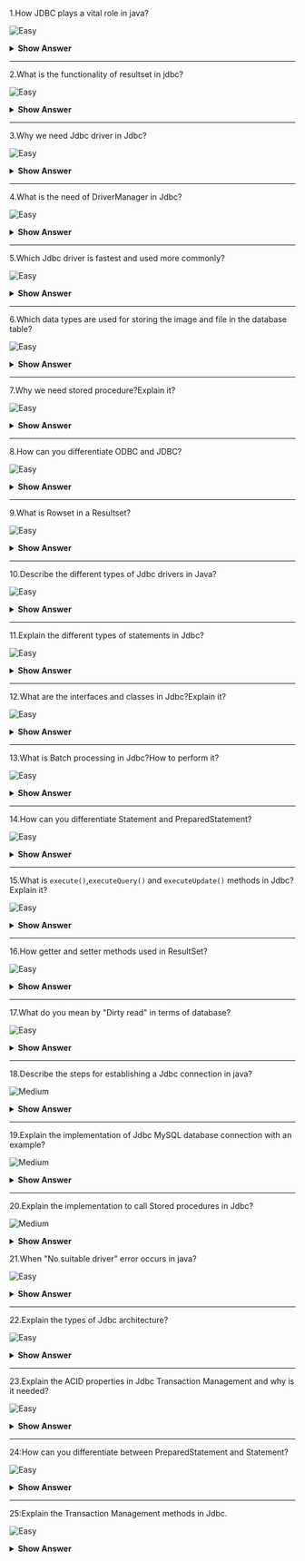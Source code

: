 1.How JDBC plays a vital role in java?

![Easy](https://github.com/revaturelabs/interviewquestions/blob/dev/ComplexityTags/simple%20(2).svg)

<details><summary><b> Show Answer</b></summary>

<blockquote>

JDBC(Java Database Connectivity) is a Java API, which is helpful in interacting with the database to retrieve, manipulate and process the data using SQL. It will make use of JDBC drivers for connecting to the database. JDBC can access tabular data stored in various types of relational databases such as Oracle, MySQL, MS Access, etc.

</blockquote>

</details>

---

2.What is the functionality of resultset in jdbc?

![Easy](https://github.com/revaturelabs/interviewquestions/blob/dev/ComplexityTags/simple%20(2).svg)

<details><summary><b> Show Answer</b></summary>

<blockquote>

The `java.sql.ResultSet` interface represents the database result set, which is obtained after the execution of SQL query using Statement objects. ResultSet objects maintains a cursor pointing to the current row of data in the result set. Initially, the cursor is located before the first row. Then the cursor is moved to the next row by using the `next()` method. The `next()` method can be used to iterate through the result set with the help of a while loop. If there are no further rows, the `next()` method will return false.for example:

```java

ResultSet rs = con.executeQuery(sqlQuery);

```

</blockquote>

</details>

---

3.Why we need Jdbc driver in Jdbc?

![Easy](https://github.com/revaturelabs/interviewquestions/blob/dev/ComplexityTags/simple%20(2).svg)

<details><summary><b> Show Answer</b></summary>

<blockquote>


Jdbc driver is a software component having various classes and interfaces, that enables the Java application to interact with a database.To connect with individual databases, It requires particular drivers for each specific database. These drivers are provided by the database vendor in addition to the database. 

For example:

- MySQL Connector/J is the official Jdbc driver for MySQL and we can locate the `mysql-connector-java-<version>-bin.jar` file among the installed files. 
- On windows, this file can be obtained at `C:\Program Files (x86)\MySQL\MySQL` `Connector J\mysql-connector-java-5.1.30-bin.jar`.
- Jdbc driver of Oracle10G is `ojdbc14.jar` and it can be obtained in the installation directory of an Oracle at `…/Oracle/app/oracle/product/10.2.0/server/jdbc/lib` .
- Jdbc driver provides the connection to the database. Also, it implements the protocol for sending the query and result between client and database.

</blockquote>

</details>
  
 ---
  
 4.What is the need of DriverManager in Jdbc?

![Easy](https://github.com/revaturelabs/interviewquestions/blob/dev/ComplexityTags/simple%20(2).svg)

<details><summary><b> Show Answer</b></summary>

<blockquote>

Jdbc DriverManager is a static class in Java, through which we manage the set of Jdbc drivers that are available for an application to use.Multiple JDBC drivers can be used concurrently by an application. By using a Uniform Resource Locator(URL), each application specifies a Jdbc driver.When we load the JDBC Driver class into an application, it registers itself to the DriverManager by using `Class.forName()` or `DriverManager.registerDriver()`. when we call `DriverManager.getConnection()` method by passing the details regarding database configuration, DriverManager will make use of registered drivers to obtain the connection and return it to the caller program.

</blockquote>

</details>
  
---
  
5.Which Jdbc driver is fastest and used more commonly?

![Easy](https://github.com/revaturelabs/interviewquestions/blob/dev/ComplexityTags/simple%20(2).svg)

<details><summary><b> Show Answer</b></summary>

<blockquote>

Jdbc Net pure Java driver(Type 4 driver) is the fastest driver for localhost and remote connections because it directly interacts with the database by converting the Jdbc calls into vendor-specific protocol calls.

</blockquote>

</details>

---
  
6.Which data types are used for storing the image and file in the database table?

![Easy](https://github.com/revaturelabs/interviewquestions/blob/dev/ComplexityTags/simple%20(2).svg)

<details><summary><b> Show Answer</b></summary>

<blockquote>

BLOB data type is used to store the image in the database. We can also store videos and audio by using the BLOB data type. It stores the binary type of data.CLOB data type is used to store the file in the database. It stores the character type of data.

</blockquote>

</details>

 ---
  
 7.Why we need stored procedure?Explain it?

![Easy](https://github.com/revaturelabs/interviewquestions/blob/dev/ComplexityTags/simple%20(2).svg)

<details><summary><b> Show Answer</b></summary>

<blockquote>

Stored procedure is a group of SQL queries that are executed as a single logical unit to perform a specific task. Name of the procedure should be unique since each procedure is represented by its name.For example, operations on an employee database like obtaining information about an employee could be coded as stored procedures that will be executed by an application. Code for creating a stored procedure named `STUDENT_DETAILS`  is given below:

```java

DELIMITER $$
DROP PROCEDURE IF EXISTS `STUDENT`.`STUDENT_DETAILS`  $$
CREATE PROCEDURE `STUDENT`.`STUDENT_DETAILS`
  (IN STUDENT_ID INT, OUT STUDENT_DETAILS VARCHAR(255))
BEGIN
  SELECT first INTO STUDENT_DETAILS
  FROM Students
  WHERE ID = STUDENT_ID;
END $$
DELIMITER ;

```
Stored procedures are called using CallableStatement class available in JDBC API. Below given code demonstrates this:

```java

CallableStatement cs = con.prepareCall("{call STUDENT_DETAILS(?,?)}");
ResultSet rs = cs.executeQuery();

```
</blockquote>

</details>

---
  
8.How can you differentiate ODBC and JDBC?

![Easy](https://github.com/revaturelabs/interviewquestions/blob/dev/ComplexityTags/simple%20(2).svg)

<details><summary><b> Show Answer</b></summary>

<blockquote>

ODBC(Open Database Connectivity):	
- ODBC can be used for languages like C, C++, Java, etc.
- We can use ODBC only for the Windows platform, thus it is platform-dependent.	
- Most of the ODBC Drivers developed in native languages like C, C++	
- It is not recommended to use ODBC for Java applications, because of low performance due to internal conversion.	
- ODBC is procedural.	

JDBC(Java Database Connectivity):
- JDBC is used only for the Java language
- We can use JDBC on any platform, thus it is platform-independent
- JDBC drivers are developed using the Java language
- It is highly recommended to use JDBC for Java applications because there are no performance issues.
- JDBC is Object Oriented.

</blockquote>

</details>
  
---
  
9.What is Rowset in a Resultset?

![Easy](https://github.com/revaturelabs/interviewquestions/blob/dev/ComplexityTags/simple%20(2).svg)

<details><summary><b> Show Answer</b></summary>

<blockquote>

A RowSet is an object that encapsulates a row set from either Jdbc result sets or tabular data sources such as files or spreadsheets. It supports component-based development models like JavaBeans, with the help of a standard set of properties and event notifications.RowSet is easier and flexible to use.It is Scrollable and Updatable by default.

</blockquote>

</details>
  
---

10.Describe the different types of Jdbc drivers in Java? 

![Easy](https://github.com/revaturelabs/interviewquestions/blob/dev/ComplexityTags/simple%20(2).svg)

<details><summary><b> Show Answer</b></summary>

<blockquote>


There are four types of JDBC drivers in Java. They are:

- Type I: Jdbc - Odbc bridge driver:It acts as an interface between the client and database server. When a user uses a Java application to send requests to the database using Jdbc–Odbc bridge, it converts the Jdbc API into Odbc API and then sends it to the database. When the result is received from the database, it is sent to Odbc API and then to Jdbc API.It is platform-dependent because it uses Odbc which depends on the native library of the operating system. In this, Jdbc–Odbc driver should be installed in every client system and database must support for Odbc driver.It is easier to use but it gives low performance because it involves the conversion of Jdbc method calls to the Odbc method calls.

- Type II: Native API – Partially Java Driver:It uses libraries of the client-side of the database. This Type II Driver converts the Jdbc method calls to native calls of the database native API.When the database gets the requests from the user, the requests are processed and sends the results back in the native format which is then converted into Jdbc format and pass it to the Java application.It was instantly adopted by the database vendors because it was quick and cheaper to implement. 

- Type III: Network Protocol - Fully Java Driver: It uses to send the Jdbc method calls to an intermediate server. The intermediate server communicates with the database on behalf of Jdbc. The application server converts the Jdbc calls either directly or indirectly to the database protocol which is vendor-specific.

- Type IV: Thin Driver - Fully Java Driver: It is platform-independent since it is written fully in Java. It can be installed inside the Java Virtual Machine(JVM) of the client, so there is no need of installing any software on the client or server side. This drive architecture is having all the logic to communicate directly with the database in a single driver.It provides better performance compared to other driver types. It permits easy deployment. It is developed by the database vendor itself so that programmers can use it directly without any dependencies on other sources.Type IV driver is directly implemented and it directly converts JDBC calls into vendor-specific database protocol. Most of the Jdbc Drivers used today are type IV drivers.

</blockquote>

</details>

---
  
11.Explain the different types of statements in Jdbc? 

![Easy](https://github.com/revaturelabs/interviewquestions/blob/dev/ComplexityTags/simple%20(2).svg)

<details><summary><b> Show Answer</b></summary>

<blockquote>

There are 3 types of JDBC Statements which are discussed below:

- `java.sql.Statement`:Statement object compiles and executes no matter whether there is a change in the query syntax or not. for example:if you are inserting 100 employees your insert query will remain same but Statement object will compile your insert query again and again for 100 times and runs.
  
```java
Statement st = conn.createStatement( );
ResultSet rs = st.executeQuery();
  
```
- `java.sql.PreparedStatement`: This type of statement is designed in such a way that it compiles only when there is a syntatical change in your query. for example:this will compile the insert statement once and executes it 100 times.

```java
String s1 = "Update emp SET salary = ? WHERE designation = ?";
PreparedStatement  ps = conn.prepareStatement(s1);
ResultSet rs = ps.executeQuery();
  
 ```
  
- `java.sql.CallableStatement`: This is sub interface of PreparedStatement and has been designed to call up PLSQL stored procedures and functions.

```java
CallableStatement cs = con.prepareCall("{call STUDENT_DETAILS}");
ResultSet rs = cs.executeQuery();

```
</blockquote>

</details>
  
---
  
12.What are the interfaces and classes in Jdbc?Explain it?

![Easy](https://github.com/revaturelabs/interviewquestions/blob/dev/ComplexityTags/simple%20(2).svg)

<details><summary><b> Show Answer</b></summary>

<blockquote>

The java.sql package contains different interfaces and classes for JDBC API. They are:

- Connection object is an interface which is created by using getConnection() method of DriverManager class. DriverManager is the factory for connection.
- Statement object is an interface which  is created by using createStatement() method of the Connection class. The Connection interface is the factory for Statement.
- PreparedStatement object is an interface which is created by using prepareStatement() method of Connection class. It is used for executing the parameterized query.
- ResultSet object maintains a cursor pointing to a table row,the cursor points before the first row. The executeQuery() method of the Statement interface returns the object of ResultSet.
- ResultSetMetaData interface object contains the details about the data of the table such as number of columns, name of the column, column type etc. The getMetaData() method of ResultSet returns the ResultSetMetaData object.
- DatabaseMetaData is an interface that has methods to get metadata of a database, like name of the database product, version of database product, driver name, name of the total number of views, name of the total number of tables, etc. The getMetaData() method that belongs to Connection interface returns the DatabaseMetaData object.
- CallableStatement interface is useful for calling the stored procedures and functions. We can have business logic on the database through the usage of stored procedures and functions, which will be helpful for the improvement in the performance as these are pre-compiled. The prepareCall() method that belongs to the Connection interface returns the object of CallableStatement.
- DriverManager has available drivers which handles establishing a connection between a database and the relevant driver. It contains various methods to keep the interaction between the user and drivers.
- BLOB stands for Binary Large Object. It represents a collection of binary data such as images, audio, and video files, etc., which is stored as a single entity in the DBMS(Database Management System).
- CLOB stands for Character Large Object. This data type is used by multiple database management systems to store character files. It is the same as BLOB except for the difference, instead of binary data, CLOB represents character stream data such as character files, etc.


</blockquote>

</details>

---

13.What is Batch processing in Jdbc?How to perform it?

![Easy](https://github.com/revaturelabs/interviewquestions/blob/dev/ComplexityTags/simple%20(2).svg)

<details><summary><b> Show Answer</b></summary>

<blockquote>

Batch processing is the process of executing multiple SQL statements in one transaction. For example, consider the case of loading data from CSV(Comma-Separated Values) files to relational database tables. Instead of using Statement or PreparedStatement, we can use batch processing which executes the bulk of queries as a single transcation for a database.It reduces the communication time and improves performance.It is easier to process a huge amount of data and consistency of data is also maintained.It is much faster than executing a single statement at a time because of the fewer number of database calls.To perform batch processing, `addBatch()` and `executeBatch()` methods are used,which are available in the Statement and PreparedStatement classes of Jdbc

</blockquote>

</details>
  
---
  
14.How can you differentiate Statement and PreparedStatement?

![Easy](https://github.com/revaturelabs/interviewquestions/blob/dev/ComplexityTags/simple%20(2).svg)

<details><summary><b> Show Answer</b></summary>

<blockquote>

- Statement:	
The query is compiled every time when we  run the program.It is used in the situation where we need to run the SQL query without providing parameters at runtime.It's performance is less compared to PreparedStatement.It is suitable for executing DDL statements such as Create, Alter, Drop and Truncate.	It cannot be used for storing/retrieving images and files in the database.It executes static SQL statements.It is less secured because it enforces SQL injection.	
	

- PreparedStatement:
The query is compiled only once.It is used when we want to give input parameters to the query at runtime.It provides better performance than Statement, as it executes the pre-compiled SQL statements.It is suitable for executing DML statements such as Insert, Update and Delete.It can be used for storing/retrieving images and files in the database.It executes pre-compiled SQL statements.It is more secured as they use to bind variables, which can prevent SQL injection.

</blockquote>

</details>
  
---
  
15.What is `execute()`,`executeQuery()` and `executeUpdate()` methods in Jdbc?Explain it?

![Easy](https://github.com/revaturelabs/interviewquestions/blob/dev/ComplexityTags/simple%20(2).svg)

<details><summary><b> Show Answer</b></summary>

<blockquote>

- `execute()`:It can be used for any SQL statements.It returns the boolean value TRUE if the result is a ResultSet object and FALSE when there is no ResultSet object.Used for executing both Select and non-Select queries.	

- `executeQuery()`:It is used to execute SQL Select queries.It returns the ResultSet object which contains the data retrieved by the SELECT statement.Used for executing only the Select Query.

- `executeUpdate()`:It is used to execute the SQL statements such as Insert or Update or Delete which will update or modify the database data.It returns an integer value which represents the number of affected rows where 0 indicates that the query returns null.It is used for executing only a non-Select query.
		

</blockquote>

</details>
  
---
  
16.How getter and setter methods used in ResultSet?

![Easy](https://github.com/revaturelabs/interviewquestions/blob/dev/ComplexityTags/simple%20(2).svg)

<details><summary><b> Show Answer</b></summary>

<blockquote>

- Getter methods: These are used for retrieving the particular column values of the table from ResultSet. As a parameter, either the column index value or column name should be passed and the getter method is represented as getXXX() methods,for example: `int getInt(string Column_Name)` statement is used to retrieve the value of the specified column index and the return type is an int data type.

- Setter Methods: These methods are used to set the value in the database. It is almost similar to getter methods, but here it requires to pass the data/values for the particular column to insert into the database and the column name or index value of that column and setter method is represented as setXXX() methods,for example: `void setInt(int Column_Index, int Data_Value)` statement is used to insert the value of the specified column index with an int value.
		
</blockquote>

</details>
  
---
  
17.What do you mean by "Dirty read" in terms of database?

![Easy](https://github.com/revaturelabs/interviewquestions/blob/dev/ComplexityTags/simple%20(2).svg)

<details><summary><b> Show Answer</b></summary>

<blockquote>

Dirty read implies the meaning "read the value which may or may not be correct". In the database, when a transaction is executing and changing some field value, at the same time another transaction comes and reads the changed field value before the first transaction could commit or rollback the value, which may cause an invalid value for that particular field. This situation is known as a dirty read. For ex: where Transaction 2 changes a row but does not commit the changes made. Then Transaction 1 reads the uncommitted data. Now, if Transaction 2 goes for roll backing its changes (which is already read by Transaction 1) or updates any changes to the database, then the view of the data may be wrong in the records related to Transaction 1. 
		
</blockquote>

</details>

  
---
  
18.Describe the steps for establishing a Jdbc connection in java?

![Medium](https://github.com/revaturelabs/interviewquestions/blob/dev/ComplexityTags/Medium%20(2).svg)

<details><summary><b> Show Answer</b></summary>

<blockquote>

- Loading the Driver:When we need to load or register the driver before using it in the program. Registration must be done once in your program. You can register a driver by using any one of the two methods mentioned below:

`Class.forName()`:We load the driver’s class file into memory during runtime.`Class.forName("com.mysql.jdbc.Driver")` is used to load the MySQL driver.However, this statement is no longer needed, because as you place the MySQL Jdbc driver JAR file into the classpath of your program, the driver manager can find and load the driver.

`DriverManager.registerDriver()`: DriverManager is a built-in Java class with a static member register. Here we will be calling the constructor of the driver class during compile time.For registering the MySQL driver, use the below-given code:

`DriverManager.registerDriver((new com.mysql.jdbc.Driver());`


- Connection:After loading the driver into the program, establish connections using the code given below:

`Connection con = DriverManager.getConnection(url,user,password);`

`con`: Reference to a Connection interface.
	
`url`: Uniform Resource Locator.
	
`user`: Username from which SQL command prompt is accessed.
	
`password`: Password from which SQL command prompt is accessed.

url in MySQL can be created as follows:
	
`String url = "jdbc:mysql://localhost:3306/demo1";`
	
Where localhost represents hostname or IP address of the MySQL server, 3306 port number of the server and by default, it is 3306, test1 is the name of the database on the server.

- Create a statement:Once a connection establishment is done, you can interact with the database. The `Statement`, `PreparedStatement`, and `CallableStatement` Jdbc interfaces will define the methods that permit you to send SQL commands and receive data from the database.We can use JDBC Statement as follows:

`Statement st = con.createStatement();`

Here, con is a reference to the Connection interface used in the earlier step.

- Execute the query: query means an SQL query. We can have various types of queries.for ex:Query for updating,  inserting and data retrieval a table in a database. The `executeQuery()` method that belongs to the Statement interface is used for executing queries related to values retrieval from the database. This method returns the ResultSet object which can be used to get all the table records.The `executeUpdate(sql_query)` method of the Statement interface is used for executing queries related to the update/insert operation.For Example:

```java

   int s = st.executeUpdate(sql);
   if (s==1)
       System.out.println("Data inserted successfully : "+sql);
   else
       System.out.println("Data insertion failed");
Here SQL is the SQL query of string type.

```

- Close the connection:We have to sent the data to the location specified and now we are at the end of our task completion.Closing the connection, objects of Statement and ResultSet will be automatically closed. The `close()` method of the Connection interface is used for closing the connection. 

```java

con.close();

```
		
</blockquote>

</details>

---
  
19.Explain the implementation of Jdbc MySQL database connection with an example?

![Medium](https://github.com/revaturelabs/interviewquestions/blob/dev/ComplexityTags/Medium%20(2).svg)

<details><summary><b> Show Answer</b></summary>

<blockquote>

```java

import java.sql.*;  
class JdbcMySql{  
   public static void main(String args[]){      
       String url = "jdbc:mysql://localhost:3306/demo1";
       String user = "root";
       String password = "root";
       try{  
           Class.forName("com.mysql.jdbc.Driver");
           Connection con=DriverManager.getConnection(url,user,password);
           Statement st = con.createStatement();
           ResultSet rs = st.executeQuery("select * from student");  
           while(rs.next())  
               System.out.println(rs.getInt(1)+" "+rs.getString(2)+" "+rs.getString(3));  
           con.close();  
       }
       catch(Exception e)
       { 
           System.out.println(e);
       }  
   }  
}  

```
		
</blockquote>

</details>
  
---
  
20.Explain the implementation to call Stored procedures in Jdbc?

![Medium](https://github.com/revaturelabs/interviewquestions/blob/dev/ComplexityTags/Medium%20(2).svg)

<details><summary><b> Show Answer</b></summary>

<blockquote>

Stored procedures are a set of SQL queries that are compiled in the database and will be executed from Jdbc API. For executing Stored procedures in the database, Jdbc CallableStatement can be used. The syntax for initializing a CallableStatement is given below:

```java

CallableStatement cs = con.prepareCall("{call insertStudent(?,?,?,?,?)}");
stmt.setInt(1, studentid);
stmt.setString(2, studentname);
stmt.setString(3, studentphone);
stmt.setString(4, studentaddress);
stmt.setString(5, studentfees);
cs.registerOutParameter(5, java.sql.Types.VARCHAR);
cs.executeUpdate();

```

We must register the OUT parameters before executing the CallableStatement.
		
</blockquote>

</details>

21.When "No suitable driver" error occurs in java?

![Easy](https://github.com/revaturelabs/interviewquestions/blob/dev/ComplexityTags/simple%20(2).svg)

<details><summary><b> Show Answer</b></summary>

<blockquote>


"No suitable driver" error occurs during a call to the DriverManager.getConnection() method, when it is 
unable to load the appropriate Jdbc drivers before calling the getConnection() method.
It can specify an invalid or wrong Jdbc url, which cannot be recognized by the Jdbc driver.
when one or more shared libraries required by the Jdbc bridge cannot be loaded.
		
</blockquote>

</details>

---
	
22.Explain the types of Jdbc architecture?

![Easy](https://github.com/revaturelabs/interviewquestions/blob/dev/ComplexityTags/simple%20(2).svg)

<details><summary><b> Show Answer</b></summary>

<blockquote>

Jdbc has 2 types of architecture models  to access the database. They are:

- Two-tier Architecture: This architecture connects java programs explicitly to  the database. It doesn’t require any mediator such as an application server for connecting with the database except the Jdbc driver. It is also called client-server architecture.	


- Three-tier Architecture: This architecture has no explicit communication between the Jdbc driver or java application with the database. It will make use of an application server as a mediator between them. Java code will send the request to an application server, then the server will send it to the database and receive the response from the database.

</blockquote>

</details>

---
	
23.Explain the ACID properties in Jdbc Transaction Management and why is it needed?

![Easy](https://github.com/revaturelabs/interviewquestions/blob/dev/ComplexityTags/simple%20(2).svg)

<details><summary><b> Show Answer</b></summary>

<blockquote>

The sequence of SQL statements served as a single unit that is called a transaction. Transaction Management places an important role in RDBMS-oriented applications to maintain data consistency and integrity.Transaction Management can be described by using ACID properties. ACID stands for Atomicity, Consistency, Isolation, and Durability.
- Atomicity:If all queries are successfully executed, then only data will be committed to the database.
- Consistency:It ensures bringing the database into a consistent state after any transaction.
- Isolation:It ensures that the transaction is isolated from other transactions.
- Durability:If a transaction has been committed once, it will remain always committed, even in the situation of errors, power loss, etc.

- Need for Transaction Management:When creating a connection to the database, the auto-commit mode will be selected by default. This implies that every time when the request is executed, it will be committed automatically upon completion.We might want to commit the transaction after the execution of few more SQL statements. In such a situation, we must set the auto-commit value to False. So that data will not be able to commit before executing all the queries. In case if we get an exception in the transaction, we can `rollback()` changes made and make it like before.

</blockquote>

</details>

---
	
24:How can you differentiate between PreparedStatement and Statement? 

![Easy](https://github.com/revaturelabs/interviewquestions/blob/dev/ComplexityTags/simple%20(2).svg)

<details><summary><b> Show Answer</b></summary>

<blockquote>

PreparedStatement performs faster compared to the Statement because the Statement needs to be compiled each time when we run the code whereas the PreparedStatement is compiled once and then executed only on runtime.It can execute parametrized queries. But Statement can only run static queries.
The query used in PreparedStatement looks similar each time, so the database can reuse the previous access plan. Statement inline the parameters into the string, so the query doesn’t look to be the same every time which prevents reusage of cache.

</blockquote>

</details>

---
	
25:Explain the  Transaction Management methods in Jdbc.

![Easy](https://github.com/revaturelabs/interviewquestions/blob/dev/ComplexityTags/simple%20(2).svg)

<details><summary><b> Show Answer</b></summary>

<blockquote>

The connection interface is having 5 methods for transaction management. They are given below:

`setAutocommit()`:The value of AutoCommit is set to true by default.when the SQL statement executes, it will be committed automatically. By using this method we can set the value for AutoCommit.
Syntax: `conn.setAutoCommit(boolean_value)`;
boolean_value is set to true for enabling autocommit mode for the connection, false for disabling it.
	
`commit()`:The `commit()` method is used for committing the data. When the SQL statement executes, we can call the `commit()` method. It will commit the changes made by the SQL statement.
Syntax: `conn.commit()`;
	
`rollback()`:The `rollback()` method is used to undo the changes made till the last commit has occurred. If we face any problem or exception in the SQL statements execution flow, we may roll back the transaction.
Syntax: `conn.rollback()`;
	
`setSavepoint()`:If you have set a savepoint in the transaction i.e.,group of SQL statements, you can use the `rollback()` method to undo all the changes till the savepoint or after the `savepoint()`, if something goes wrong within the current transaction. The `setSavepoint()` method is used to create a new savepoint which refers to the current state of the database within the transaction.
Syntax:`Savepoint sp= conn.setSavepoint("Mysavepoint");`
	
`releaseSavepoint()`:It is used for deleting or releasing the created savepoint.
Syntax:`conn.releaseSavepoint("Mysavepoint");`

</blockquote>

</details



  



